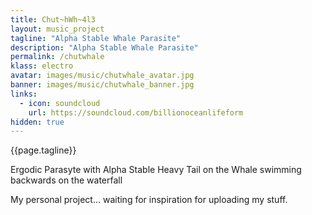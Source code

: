 ```yaml
---
title: Chut~hWh~4l3
layout: music_project
tagline: "Alpha Stable Whale Parasite"
description: "Alpha Stable Whale Parasite"
permalink: /chutwhale
klass: electro
avatar: images/music/chutwhale_avatar.jpg
banner: images/music/chutwhale_banner.jpg
links:
  - icon: soundcloud
    url: https://soundcloud.com/billionoceanlifeform
hidden: true
---
```


{{page.tagline}}

Ergodic Parasyte with Alpha Stable Heavy Tail on the Whale swimming backwards on the waterfall

My personal project... waiting for inspiration for uploading my stuff.